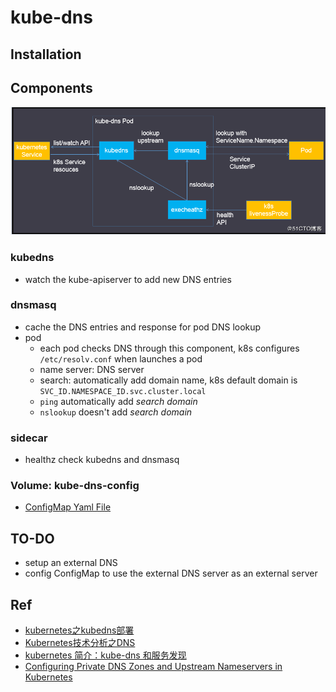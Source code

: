 # kube-dns

## Installation

## Components

![kube-dns architecture](figures/kube-dns.png)

### kubedns

- watch the kube-apiserver to add new DNS entries

### dnsmasq

- cache the DNS entries and response for pod DNS lookup
- pod
  - each pod checks DNS through this component, k8s configures `/etc/resolv.conf` when launches a pod
  - name server: DNS server
  - search: automatically add domain name, k8s default domain is `SVC_ID.NAMESPACE_ID.svc.cluster.local`  
  - `ping` automatically add *search domain*
  - `nslookup` doesn't add *search domain*

### sidecar

-  healthz check kubedns and dnsmasq

### Volume: kube-dns-config

- [ConfigMap Yaml File](dns-configmap.yaml)

## TO-DO

- setup an external DNS
- config ConfigMap to use the external DNS server as an external server

## Ref

- [kubernetes之kubedns部署](http://blog.51cto.com/newfly/2059972)
- [Kubernetes技术分析之DNS](http://dockone.io/article/543)
- [kubernetes 简介：kube-dns 和服务发现](http://cizixs.com/2017/04/11/kubernetes-intro-kube-dns)
- [Configuring Private DNS Zones and Upstream Nameservers in Kubernetes](https://kubernetes.io/blog/2017/04/configuring-private-dns-zones-upstream-nameservers-kubernetes/)
